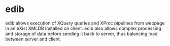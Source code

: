 # edib


edib allows execution of XQuery queries and XProc pipelines from webpage in an eXist XMLDB installed on client. edib also allows complex processing and storage of data before sending it back to server, thus balancing load between server and client.
